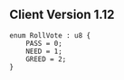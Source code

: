## Client Version 1.12

```rust,ignore
enum RollVote : u8 {
    PASS = 0;    
    NEED = 1;    
    GREED = 2;    
}

```
